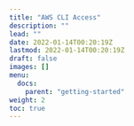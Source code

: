 ```yaml
---
title: "AWS CLI Access"
description: ""
lead: ""
date: 2022-01-14T00:20:19Z
lastmod: 2022-01-14T00:20:19Z
draft: false
images: []
menu: 
  docs:
    parent: "getting-started"
weight: 2
toc: true
---
```

